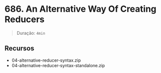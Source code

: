 # 686. An Alternative Way Of Creating Reducers

> Duração: `4min`

## Recursos
- 04-alternative-reducer-syntax.zip
- 04-alternative-reducer-syntax-standalone.zip
